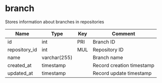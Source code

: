 # branch

Stores information about branches in repositories

| Name          | Type         | Key | Comment                   |
|---------------|--------------|-----|---------------------------|
| id            | int          | PRI | Branch ID                 |
| repository_id | int          | MUL | Repository ID             |
| name          | varchar(255) |     | Branch name               |
| created_at    | timestamp    |     | Record creation timestamp |
| updated_at    | timestamp    |     | Record update timestamp   |
